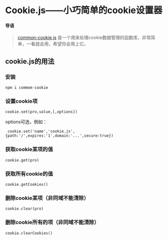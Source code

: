 # Cookie.js——小巧简单的cookie设置器
#### 导语
>[common-cookie.js](https://johnharvy.github.io/2017/09/07/cookie-js/) 是一个用来处理cookie数据管理的函数库，非常简单，一看就会用，希望你会用上它。


## cookie.js的用法

### 安装
    npm i commom-cookie

### 设置cookie项
    cookie.set(pro,value,[,options])

 options可选，例如：
     
     cookie.set('name','cookie.js',{path:'/',expires:'1',domain:'...',secure:true})    
### 获取cookie某项的值
    cookie.get(pro)    

### 获取所有cookie的值
    cookie.getCookies()

### 删除cookie某项（非同域不能清除）
    cookie.clear(pro)

### 删除cookie所有的项（非同域不能清除）  
    cookie.clearCookies()